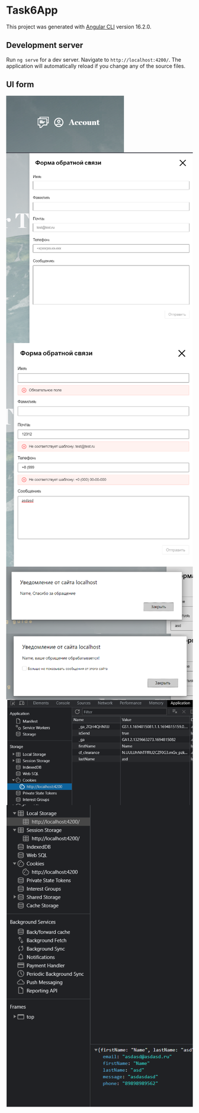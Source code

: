 # Task6App

This project was generated with [Angular CLI](https://github.com/angular/angular-cli) version 16.2.0.

## Development server

Run `ng serve` for a dev server. Navigate to `http://localhost:4200/`. The application will automatically reload if you change any of the source files.

 ## UI form

 <div style="display: flex; flex-direction:row; justify-content: flex-start">
  <img  style="text-align: center;" src="https://github.com/PKkDev/FP_Kirill_Portnov/blob/Task-6/task-6-app/src/assets/form-0.png">
</div>

 <div style="display: flex; flex-direction:row; justify-content: flex-start">
  <img  style="text-align: center;" src="https://github.com/PKkDev/FP_Kirill_Portnov/blob/Task-6/task-6-app/src/assets/form-1.png">
</div>

 <div style="display: flex; flex-direction:row; justify-content: flex-start">
  <img  style="text-align: center;" src="https://github.com/PKkDev/FP_Kirill_Portnov/blob/Task-6/task-6-app/src/assets/form-2.png">
</div>

 <div style="display: flex; flex-direction:row; justify-content: flex-start">
  <img  style="text-align: center;" src="https://github.com/PKkDev/FP_Kirill_Portnov/blob/Task-6/task-6-app/src/assets/form-3.png">
</div>

 <div style="display: flex; flex-direction:row; justify-content: flex-start">
  <img  style="text-align: center;" src="https://github.com/PKkDev/FP_Kirill_Portnov/blob/Task-6/task-6-app/src/assets/form-4.png">
</div>

 <div style="display: flex; flex-direction:row; justify-content: flex-start">
  <img  style="text-align: center;" src="https://github.com/PKkDev/FP_Kirill_Portnov/blob/Task-6/task-6-app/src/assets/form-5.png">
</div>

 <div style="display: flex; flex-direction:row; justify-content: flex-start">
  <img  style="text-align: center;" src="https://github.com/PKkDev/FP_Kirill_Portnov/blob/Task-6/task-6-app/src/assets/form-6.png">
</div>

